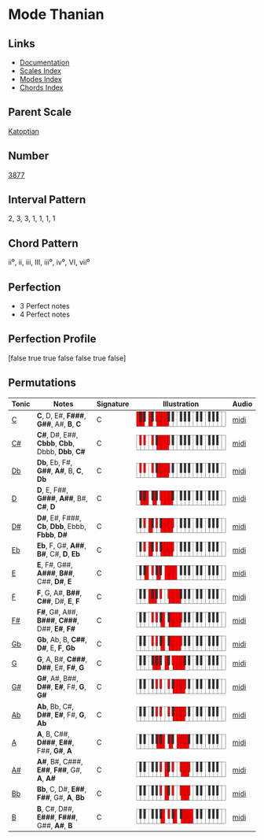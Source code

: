 # Mode Thanian

## Links

- [Documentation](index.md)
- [Scales Index](Scales.md)
- [Modes Index](Modes.md)
- [Chords Index](Chords.md)

## Parent Scale

[Katoptian](ScaleKatoptian.md)

## Number

[3877](https://ianring.com/musictheory/scales/3877)

## Interval Pattern

2, 3, 3, 1, 1, 1, 1

## Chord Pattern

ii⁰, ii, iii, III, iii⁰, iv⁰, VI, vii⁰

## Perfection

- 3 Perfect notes
- 4 Perfect notes

## Perfection Profile

[false true true false false true false]

## Permutations

| Tonic | Notes | Signature | Illustration | Audio |
|-------|-------|-----------|--------------|-------|
| [C](ModeCNaturalThanian.md) | **C**, D, E#, **F###**, **G##**, A#, **B**, **C** | C | ![CNaturalThanian](ModeCNaturalThanian.png) | [midi](https://github.com/edipermadi/music/blob/main/docs/ModeCNaturalThanian.mid?raw=true) |
| [C#](ModeCSharpThanian.md) | **C#**, D#, E##, **Cbbb**, **Cbb**, Dbbb, **Dbb**, **C#** | C | ![CSharpThanian](ModeCSharpThanian.png) | [midi](https://github.com/edipermadi/music/blob/main/docs/ModeCSharpThanian.mid?raw=true) |
| [Db](ModeDFlatThanian.md) | **Db**, Eb, F#, **G##**, **A#**, B, **C**, **Db** | C | ![DFlatThanian](ModeDFlatThanian.png) | [midi](https://github.com/edipermadi/music/blob/main/docs/ModeDFlatThanian.mid?raw=true) |
| [D](ModeDNaturalThanian.md) | **D**, E, F##, **G###**, **A##**, B#, **C#**, **D** | C | ![DNaturalThanian](ModeDNaturalThanian.png) | [midi](https://github.com/edipermadi/music/blob/main/docs/ModeDNaturalThanian.mid?raw=true) |
| [D#](ModeDSharpThanian.md) | **D#**, E#, F###, **Cb**, **Dbb**, Ebbb, **Fbbb**, **D#** | C | ![DSharpThanian](ModeDSharpThanian.png) | [midi](https://github.com/edipermadi/music/blob/main/docs/ModeDSharpThanian.mid?raw=true) |
| [Eb](ModeEFlatThanian.md) | **Eb**, F, G#, **A##**, **B#**, C#, **D**, **Eb** | C | ![EFlatThanian](ModeEFlatThanian.png) | [midi](https://github.com/edipermadi/music/blob/main/docs/ModeEFlatThanian.mid?raw=true) |
| [E](ModeENaturalThanian.md) | **E**, F#, G##, **A###**, **B##**, C##, **D#**, **E** | C | ![ENaturalThanian](ModeENaturalThanian.png) | [midi](https://github.com/edipermadi/music/blob/main/docs/ModeENaturalThanian.mid?raw=true) |
| [F](ModeFNaturalThanian.md) | **F**, G, A#, **B##**, **C##**, D#, **E**, **F** | C | ![FNaturalThanian](ModeFNaturalThanian.png) | [midi](https://github.com/edipermadi/music/blob/main/docs/ModeFNaturalThanian.mid?raw=true) |
| [F#](ModeFSharpThanian.md) | **F#**, G#, A##, **B###**, **C###**, D##, **E#**, **F#** | C | ![FSharpThanian](ModeFSharpThanian.png) | [midi](https://github.com/edipermadi/music/blob/main/docs/ModeFSharpThanian.mid?raw=true) |
| [Gb](ModeGFlatThanian.md) | **Gb**, Ab, B, **C##**, **D#**, E, **F**, **Gb** | C | ![GFlatThanian](ModeGFlatThanian.png) | [midi](https://github.com/edipermadi/music/blob/main/docs/ModeGFlatThanian.mid?raw=true) |
| [G](ModeGNaturalThanian.md) | **G**, A, B#, **C###**, **D##**, E#, **F#**, **G** | C | ![GNaturalThanian](ModeGNaturalThanian.png) | [midi](https://github.com/edipermadi/music/blob/main/docs/ModeGNaturalThanian.mid?raw=true) |
| [G#](ModeGSharpThanian.md) | **G#**, A#, B##, **D##**, **E#**, F#, **G**, **G#** | C | ![GSharpThanian](ModeGSharpThanian.png) | [midi](https://github.com/edipermadi/music/blob/main/docs/ModeGSharpThanian.mid?raw=true) |
| [Ab](ModeAFlatThanian.md) | **Ab**, Bb, C#, **D##**, **E#**, F#, **G**, **Ab** | C | ![AFlatThanian](ModeAFlatThanian.png) | [midi](https://github.com/edipermadi/music/blob/main/docs/ModeAFlatThanian.mid?raw=true) |
| [A](ModeANaturalThanian.md) | **A**, B, C##, **D###**, **E##**, F##, **G#**, **A** | C | ![ANaturalThanian](ModeANaturalThanian.png) | [midi](https://github.com/edipermadi/music/blob/main/docs/ModeANaturalThanian.mid?raw=true) |
| [A#](ModeASharpThanian.md) | **A#**, B#, C###, **E##**, **F##**, G#, **A**, **A#** | C | ![ASharpThanian](ModeASharpThanian.png) | [midi](https://github.com/edipermadi/music/blob/main/docs/ModeASharpThanian.mid?raw=true) |
| [Bb](ModeBFlatThanian.md) | **Bb**, C, D#, **E##**, **F##**, G#, **A**, **Bb** | C | ![BFlatThanian](ModeBFlatThanian.png) | [midi](https://github.com/edipermadi/music/blob/main/docs/ModeBFlatThanian.mid?raw=true) |
| [B](ModeBNaturalThanian.md) | **B**, C#, D##, **E###**, **F###**, G##, **A#**, **B** | C | ![BNaturalThanian](ModeBNaturalThanian.png) | [midi](https://github.com/edipermadi/music/blob/main/docs/ModeBNaturalThanian.mid?raw=true) |
